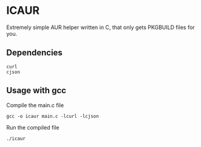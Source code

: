 # ICAUR
Extremely simple AUR helper written in C, that only gets PKGBUILD files for you.
## Dependencies
```
curl
cjson
```
## Usage with gcc
Compile the main.c file
```
gcc -o icaur main.c -lcurl -lcjson
```
Run the compiled file
```
./icaur
```
